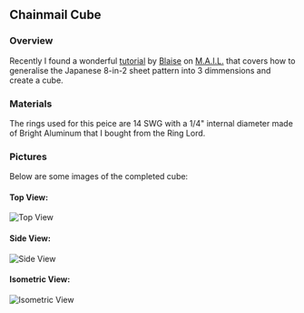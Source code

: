 ## Chainmail Cube

### Overview

Recently I found a wonderful [tutorial](https://www.mailleartisans.org/articles/articledisplay.php?key=145) by [Blaise](https://www.mailleartisans.org/members/memberdisplay.php?key=249) on [M.A.I.L.](https://www.mailleartisans.org/) that covers how to generalise the Japanese 8-in-2 sheet pattern into 3 dimmensions and create a cube.

### Materials

The rings used for this peice are 14 SWG with a 1/4" internal diameter made of Bright Aluminum that I bought from the Ring Lord.

### Pictures

Below are some images of the completed cube:

#### Top View:

![Top View](/test-blog/assets/images/chainmail/cube/box_top_view.jpg|width=100px)

#### Side View:

![Side View](/test-blog/assets/images/chainmail/cube/box_side_view.jpg)

#### Isometric View:

![Isometric View](/test-blog/assets/images/chainmail/cube/box_isometric_view.jpg)
